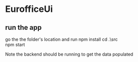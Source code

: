 # EurofficeUi

## run the app
go the the folder's location and run
npm install
cd .\src\
npm start

Note the backend should be running to get the data populated
